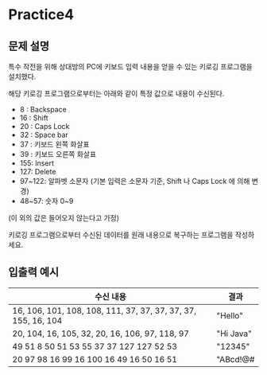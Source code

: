 Practice4
===

문제 설명
---
특수 작전을 위해 상대방의 PC에 키보드 입력 내용을 얻을 수 있는 키로깅 프로그램을 설치했다.

해당 키로깅 프로그램으로부터는 아래와 같이 특정 값으로 내용이 수신된다.
* 8 : Backspace
* 16 : Shift
* 20 : Caps Lock
* 32 : Space bar
* 37 : 키보드 왼쪽 화살표
* 39 : 키보드 오른쪽 화살표
* 155: Insert
* 127: Delete
* 97\~122: 알파벳 소문자 (기본 입력은 소문자 기준, Shift 나 Caps Lock 에 의해 변경)
* 48\~57: 숫자 0\~9

(이 외의 값은 들어오지 않는다고 가정)

키로깅 프로그램으로부터 수신된 데이터를 원래 내용으로 복구하는 프로그램을 작성하세요.


입출력 예시
---
| 수신 내용                                                         |결과|
|---------------------------------------------------------------|---|
| 16, 106, 101, 108, 108, 111, 37, 37, 37, 37, 37, 155, 16, 104 |"Hello"|
| 20, 104, 16, 105, 32, 20, 16, 106, 97, 118, 97                |"Hi Java"|
| 49 51 8 50 51 53 55 37 37 127 127 52 53                       |"12345"|
| 20 97 98 16 99 16 100 16 49 16 50 16 51                       |"ABcd!@#|

